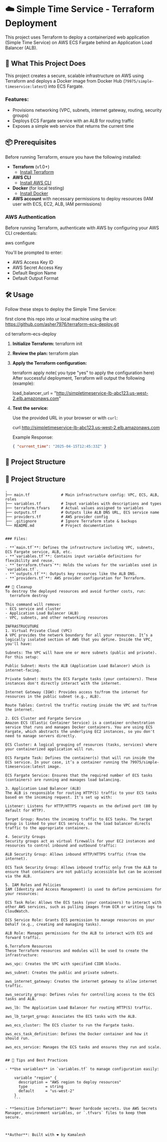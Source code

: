 # ☁️ Simple Time Service - Terraform Deployment
This project uses Terraform to deploy a containerized web application (Simple Time Service) on AWS ECS Fargate behind an Application Load Balancer (ALB).

## 🚀 What This Project Does
This project creates a secure, scalable infrastructure on AWS using Terraform and deploys a Docker image from Docker Hub (`79975/simple-timeservice:latest`) into ECS Fargate.

### Features:
- Provisions networking (VPC, subnets, internet gateway, routing, security groups)
- Deploys ECS Fargate service with an ALB for routing traffic
- Exposes a simple web service that returns the current time

## 📦 Prerequisites

Before running Terraform, ensure you have the following installed:

- **Terraform** (v1.0+)
  - [Install Terraform](https://developer.hashicorp.com/terraform/downloads)
- **AWS CLI**
  - [Install AWS CLI](https://docs.aws.amazon.com/cli/latest/userguide/getting-started-install.html)
- **Docker** (for local testing)
  - [Install Docker](https://docs.docker.com/get-docker/)
- **AWS account** with necessary permissions to deploy resources (IAM user with ECS, EC2, ALB, IAM permissions)

### AWS Authentication

Before running Terraform, authenticate with AWS by configuring your AWS CLI credentials:

aws configure


You'll be prompted to enter:
- AWS Access Key ID
- AWS Secret Access Key
- Default Region Name
- Default Output Format

## 🛠️ Usage

Follow these steps to deploy the Simple Time Service:

first clone this repo into ur local machine using the url:
  https://github.com/asher7976/terraform-ecs-deploy.git

cd terraform-ecs-deploy

1. **Initialize Terraform:**
     terraform init
  
2. **Review the plan:**
     terraform plan 
    
3. **Apply the Terraform configuration:**

    terraform apply              note( you type "yes" to apply the configuration here) 
    After successful deployment, Terraform will output the following (example):
   
    load_balancer_url = "http://simpletimeservice-lb-abc123.us-west-2.elb.amazonaws.com"
    

5. **Test the service:**

    Use the provided URL in your browser or with `curl`:

    curl http://simpletimeservice-lb-abc123.us-west-2.elb.amazonaws.com
    
    Example Response:
    ```json
    { "current_time": "2025-04-15T12:45:33Z" }
    ```

## 📁 Project Structure
## 📁 Project Structure

```plaintext
.
├── main.tf              # Main infrastructure config: VPC, ECS, ALB, roles
├── variables.tf         # Input variables with descriptions and types
├── terraform.tfvars     # Actual values assigned to variables
├── outputs.tf           # Outputs like ALB DNS URL, ECS service name
├── providers.tf         # AWS provider config
├── .gitignore           # Ignore Terraform state & backups
└── README.md            # Project documentation


### Files:

- **`main.tf`**: Defines the infrastructure including VPC, subnets, ECS Fargate service, ALB, etc.
- **`variables.tf`**: Contains input variable definitions for flexibility and reuse.
- **`terraform.tfvars`**: Holds the values for the variables used in `variables.tf`.
- **`outputs.tf`**: Outputs key resources like the ALB DNS.
- **`providers.tf`**: AWS provider configuration for Terraform.

## 🧹 Cleanup
To destroy the deployed resources and avoid further costs, run:
  terraform destroy

This command will remove:
- ECS service and cluster
- Application Load Balancer (ALB)
- VPC, subnets, and other networking resources

INFRASTRUCUTURE
1. Virtual Private Cloud (VPC)
A VPC provides the network boundary for all your resources. It’s a logically isolated section of AWS that you define. Inside the VPC, you'll have:

Subnets: The VPC will have one or more subnets (public and private). For this setup:

Public Subnet: Hosts the ALB (Application Load Balancer) which is internet-facing.

Private Subnet: Hosts the ECS Fargate tasks (your containers). These instances don't directly interact with the internet.

Internet Gateway (IGW): Provides access to/from the internet for resources in the public subnet (e.g., ALB).

Route Tables: Control the traffic routing inside the VPC and to/from the internet.

2. ECS Cluster and Fargate Service
Amazon ECS (Elastic Container Service) is a container orchestration service that runs and manages Docker containers. You are using ECS Fargate, which abstracts the underlying EC2 instances, so you don't need to manage servers directly.

ECS Cluster: A logical grouping of resources (tasks, services) where your containerized application will run.

ECS Fargate Task: Defines the container(s) that will run inside the ECS service. In your case, it’s a container running the 79975/simple-timeservice:latest image.

ECS Fargate Service: Ensures that the required number of ECS tasks (containers) are running and manages load balancing.

3. Application Load Balancer (ALB)
The ALB is responsible for routing HTTP(S) traffic to your ECS tasks based on the incoming request. It's set up with:

Listener: Listens for HTTP/HTTPS requests on the defined port (80 by default for HTTP).

Target Group: Routes the incoming traffic to ECS tasks. The target group is linked to your ECS service, so the load balancer directs traffic to the appropriate containers.

4. Security Groups
Security groups act as virtual firewalls for your EC2 instances and resources to control inbound and outbound traffic:

ALB Security Group: Allows inbound HTTP/HTTPS traffic (from the internet).

ECS Task Security Group: Allows inbound traffic only from the ALB to ensure that containers are not publicly accessible but can be accessed via the ALB.

5. IAM Roles and Policies
IAM (Identity and Access Management) is used to define permissions for your resources:

ECS Task Role: Allows the ECS tasks (your containers) to interact with other AWS services, such as pulling images from ECR or writing logs to CloudWatch.

ECS Service Role: Grants ECS permission to manage resources on your behalf (e.g., creating and managing tasks).

ALB Role: Manages permissions for the ALB to interact with ECS and forward traffic.

6.Terraform Resources
These Terraform resources and modules will be used to create the infrastructure:

aws_vpc: Creates the VPC with specified CIDR blocks.

aws_subnet: Creates the public and private subnets.

aws_internet_gateway: Creates the internet gateway to allow internet traffic.

aws_security_group: Defines rules for controlling access to the ECS tasks and ALB.

aws_lb: The Application Load Balancer for routing HTTP(S) traffic.

aws_lb_target_group: Associates the ECS tasks with the ALB.

aws_ecs_cluster: The ECS cluster to run the Fargate tasks.

aws_ecs_task_definition: Defines the Docker container and how it should run.

aws_ecs_service: Manages the ECS tasks and ensures they run and scale.


## 🧠 Tips and Best Practices

- **Use variables** in `variables.tf` to manage configuration easily:
    
    variable "region" {
      description = "AWS region to deploy resources"
      type        = string
      default     = "us-west-2"
    }
    ```

- **Sensitive Information**: Never hardcode secrets. Use AWS Secrets Manager, environment variables, or `.tfvars` files to keep them secure.



**Author**: Built with ❤️ by Kamalesh
